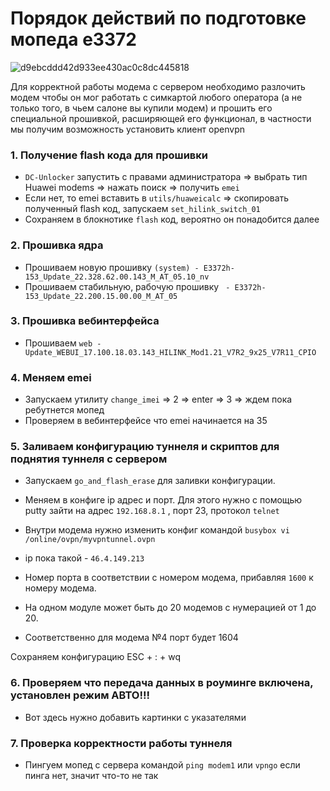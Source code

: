 # Порядок действий по подготовке мопеда e3372 #

![d9ebcddd42d933ee430ac0c8dc445818](e3372h.jpeg)


Для корректной работы модема с сервером необходимо разлочить модем чтобы он мог работать с симкартой любого оператора (а не только того, в чьем салоне вы купили модем) и прошить его специальной прошивкой, расширяющей его функционал, в частности мы получим возможность установить клиент openvpn



### 1. Получение flash кода для прошивки ###

* `DС-Unlocker` запустить с правами администратора => выбрать тип Huawei modems =>  нажать поиск => получить `emei`
* Если нет, то emei вставить в `utils/huaweicalc` => скопировать полученный flash код, запускаем `set_hilink_switch_01`
* Сохраняем в блокнотике `flash` код, вероятно он понадобится далее

### 2. Прошивка ядра ###

* Прошиваем новую прошивку `(system) - E3372h-153_Update_22.328.62.00.143_M_AT_05.10_nv`
* Прошиваем стабильную, рабочую прошивку ` - E3372h-153_Update_22.200.15.00.00_M_AT_05`

### 3. Прошивка вебинтерфейса ###

* Прошиваем `web - Update_WEBUI_17.100.18.03.143_HILINK_Mod1.21_V7R2_9x25_V7R11_CPIO`

### 4. Меняем emei ###

* Запускаем утилиту  `change_imei` => 2 => enter => 3 => ждем пока ребутнется мопед
* Проверяем в вебинтерфейсе что emei начинается на 35

### 5. Заливаем конфигурацию  туннеля и скриптов для поднятия туннеля с сервером ###

* Запускаем `go_and_flash_erase` для заливки конфигурации.

* Меняем в конфиге ip адрес и порт. Для этого нужно с помощью putty зайти на адрес `192.168.8.1` , порт 23, протокол `telnet`

* Внутри модема нужно изменить конфиг командой `busybox vi /online/ovpn/myvpntunnel.ovpn`

* ip пока такой - `46.4.149.213`

* Номер порта в соответствии с номером модема, прибавляя `1600` к номеру модема.

* На одном модуле может быть до 20 модемов с нумерацией от 1 до 20.

* Соответственно для модема №4 порт будет 1604

Сохраняем конфигурацию
ESC + : + wq 

### 6. Проверяем что передача данных в роуминге включена, установлен режим АВТО!!! #### 

* Вот здесь нужно добавить картинки с указателями

### 7. Проверка корректности работы туннеля


* Пингуем мопед с сервера командой `ping modem1` или `vpngo` если пинга нет, значит что-то не так
